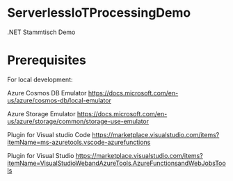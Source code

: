 # ServerlessIoTProcessingDemo
.NET Stammtisch Demo

# Prerequisites

For local development:

Azure Cosmos DB Emulator
https://docs.microsoft.com/en-us/azure/cosmos-db/local-emulator

Azure Storage Emulator
https://docs.microsoft.com/en-us/azure/storage/common/storage-use-emulator

Plugin for Visual studio Code 
https://marketplace.visualstudio.com/items?itemName=ms-azuretools.vscode-azurefunctions

Plugin for Visual Studio
https://marketplace.visualstudio.com/items?itemName=VisualStudioWebandAzureTools.AzureFunctionsandWebJobsTools

